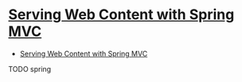 # [Serving Web Content with Spring MVC](https://spring.io/guides/gs/serving-web-content/)

- [Serving Web Content with Spring MVC](#serving-web-content-with-spring-mvc)















TODO spring